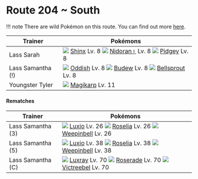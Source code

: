 # Route 204 ~ South

!!! note
    There are wild Pokémon on this route. You can find out more [here](/wild_pokemon/route_204__south/).


Trainer                    | Pokémons
---                        | ---
Lass Sarah                 | ![][403]  [Shinx] Lv. 8  ![][029]  [Nidoran♀] Lv. 8  ![][016]  [Pidgey] Lv. 8
Lass Samantha (!)          | ![][043]  [Oddish] Lv. 8  ![][406]  [Budew] Lv. 8  ![][069]  [Bellsprout] Lv. 8
Youngster Tyler            | ![][129]  [Magikarp] Lv. 11

#### Rematches

Trainer                    | Pokémons
---                        | ---
Lass Samantha (3)          | ![][404]  [Luxio] Lv. 26  ![][315]  [Roselia] Lv. 26  ![][070]  [Weepinbell] Lv. 26
Lass Samantha (5)          | ![][404]  [Luxio] Lv. 38  ![][315]  [Roselia] Lv. 38  ![][070]  [Weepinbell] Lv. 38
Lass Samantha (C)          | ![][405]  [Luxray] Lv. 70  ![][407]  [Roserade] Lv. 70  ![][071]  [Victreebel] Lv. 70


[Pidgey]: /pokemon_changes/016/
[Nidoran♀]: /pokemon_changes/029/
[Oddish]: /pokemon_changes/043/
[Bellsprout]: /pokemon_changes/069/
[Weepinbell]: /pokemon_changes/070/
[Victreebel]: /pokemon_changes/071/
[Magikarp]: /pokemon_changes/129/
[Roselia]: /pokemon_changes/315/
[Shinx]: /pokemon_changes/403/
[Luxio]: /pokemon_changes/404/
[Luxray]: /pokemon_changes/405/
[Budew]: /pokemon_changes/406/
[Roserade]: /pokemon_changes/407/
[016]: /img/pokemon/016.png
[029]: /img/pokemon/029.png
[043]: /img/pokemon/043.png
[069]: /img/pokemon/069.png
[070]: /img/pokemon/070.png
[071]: /img/pokemon/071.png
[129]: /img/pokemon/129.png
[315]: /img/pokemon/315.png
[403]: /img/pokemon/403.png
[404]: /img/pokemon/404.png
[405]: /img/pokemon/405.png
[406]: /img/pokemon/406.png
[407]: /img/pokemon/407.png
